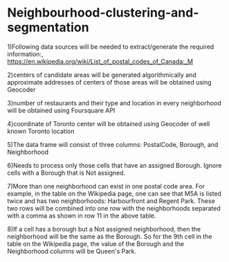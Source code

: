 # Neighbourhood-clustering-and-segmentation

1)Following data sources will be needed to extract/generate the required information:, https://en.wikipedia.org/wiki/List_of_postal_codes_of_Canada:_M

2)centers of candidate areas will be generated algorithmically and approximate addresses of centers of those areas will be obtained using Geocoder

3)number of restaurants and their type and location in every neighborhood will be obtained using Foursquare API

4)coordinate of Toronto center will be obtained using Geocoder of well known Toronto location

5)The data frame will consist of three columns: PostalCode, Borough, and Neighborhood

6)Needs to process only those cells that have an assigned Borough. Ignore cells with a Borough that is Not assigned.

7)More than one neighborhood can exist in one postal code area. For example, in the table on the Wikipedia page, one can see that M5A is listed twice and has two neighborhoods: Harbourfront and Regent Park. These two rows will be combined into one row with the neighborhoods separated with a comma as shown in row 11 in the above table.

8)If a cell has a borough but a Not assigned neighborhood, then the neighborhood will be the same as the Borough. So for the 9th cell in the table on the Wikipedia page, the value of the Borough and the Neighborhood columns will be Queen's Park.
